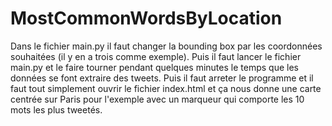 # MostCommonWordsByLocation

Dans le fichier main.py il faut changer la bounding box par les coordonnées souhaitées (il y en a trois comme exemple).
Puis il faut lancer le fichier main.py et le faire tourner pendant quelques minutes le temps que les données se font extraire des tweets. Puis il faut arreter le programme et il faut tout simplement ouvrir le fichier index.html et ça nous donne une carte centrée sur Paris pour l'exemple avec un marqueur qui comporte les 10 mots les plus tweetés.

